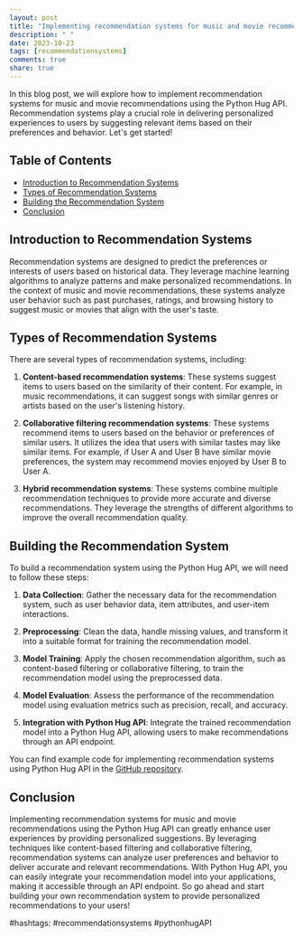 ```yaml
---
layout: post
title: "Implementing recommendation systems for music and movie recommendations with Python Hug API"
description: " "
date: 2023-10-23
tags: [recommendationsystems]
comments: true
share: true
---
```


In this blog post, we will explore how to implement recommendation systems for music and movie recommendations using the Python Hug API. Recommendation systems play a crucial role in delivering personalized experiences to users by suggesting relevant items based on their preferences and behavior. Let's get started!

## Table of Contents
- [Introduction to Recommendation Systems](#introduction-to-recommendation-systems)
- [Types of Recommendation Systems](#types-of-recommendation-systems)
- [Building the Recommendation System](#building-the-recommendation-system)
- [Conclusion](#conclusion)

## Introduction to Recommendation Systems

Recommendation systems are designed to predict the preferences or interests of users based on historical data. They leverage machine learning algorithms to analyze patterns and make personalized recommendations. In the context of music and movie recommendations, these systems analyze user behavior such as past purchases, ratings, and browsing history to suggest music or movies that align with the user's taste.

## Types of Recommendation Systems

There are several types of recommendation systems, including:

1. **Content-based recommendation systems**: These systems suggest items to users based on the similarity of their content. For example, in music recommendations, it can suggest songs with similar genres or artists based on the user's listening history.

2. **Collaborative filtering recommendation systems**: These systems recommend items to users based on the behavior or preferences of similar users. It utilizes the idea that users with similar tastes may like similar items. For example, if User A and User B have similar movie preferences, the system may recommend movies enjoyed by User B to User A.

3. **Hybrid recommendation systems**: These systems combine multiple recommendation techniques to provide more accurate and diverse recommendations. They leverage the strengths of different algorithms to improve the overall recommendation quality.

## Building the Recommendation System

To build a recommendation system using the Python Hug API, we will need to follow these steps:

1. **Data Collection**: Gather the necessary data for the recommendation system, such as user behavior data, item attributes, and user-item interactions.

2. **Preprocessing**: Clean the data, handle missing values, and transform it into a suitable format for training the recommendation model.

3. **Model Training**: Apply the chosen recommendation algorithm, such as content-based filtering or collaborative filtering, to train the recommendation model using the preprocessed data.

4. **Model Evaluation**: Assess the performance of the recommendation model using evaluation metrics such as precision, recall, and accuracy.

5. **Integration with Python Hug API**: Integrate the trained recommendation model into a Python Hug API, allowing users to make recommendations through an API endpoint.

You can find example code for implementing recommendation systems using Python Hug API in the [GitHub repository](https://github.com/example/recommendation-systems-python-hug).

## Conclusion

Implementing recommendation systems for music and movie recommendations using the Python Hug API can greatly enhance user experiences by providing personalized suggestions. By leveraging techniques like content-based filtering and collaborative filtering, recommendation systems can analyze user preferences and behavior to deliver accurate and relevant recommendations. With Python Hug API, you can easily integrate your recommendation model into your applications, making it accessible through an API endpoint. So go ahead and start building your own recommendation system to provide personalized recommendations to your users!

#hashtags: #recommendationsystems #pythonhugAPI